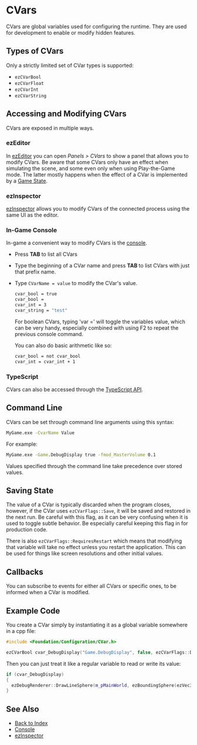 # CVars

CVars are global variables used for configuring the runtime. They are used for development to enable or modify hidden features.

## Types of CVars

Only a strictly limited set of CVar types is supported:

* `ezCVarBool`
* `ezCVarFloat`
* `ezCVarInt`
* `ezCVarString`

## Accessing and Modifying CVars

CVars are exposed in multiple ways.

### ezEditor

In [ezEditor](../getting-started/editor-overview.md) you can open *Panels > CVars* to show a panel that allows you to modify CVars. Be aware that some CVars only have an effect when simulating the scene, and some even only when using Play-the-Game mode. The latter mostly happens when the effect of a CVar is implemented by a [Game State](../runtime/application/game-state.md).

### ezInspector

[ezInspector](../tools/inspector.md) allows you to modify CVars of the connected process using the same UI as the editor.

### In-Game Console

In-game a convenient way to modify CVars is the [console](console.md).

* Press **TAB** to list all CVars
* Type the beginning of a CVar name and press **TAB** to list CVars with just that prefix name.
* Type `CVarName = value` to modify the CVar's value.

  ```cmd
  cvar_bool = true
  cvar_bool =
  cvar_int = 3
  cvar_string = "test"
  ```

  For boolean CVars, typing 'var =' will toggle the variables value, which can be very handy, especially combined with using F2 to repeat the previous console command.

  You can also do basic arithmetic like so:

  ```cmd
  cvar_bool = not cvar_bool
  cvar_int = cvar_int + 1
  ```

### TypeScript

CVars can also be accessed through the [TypeScript API](../custom-code/typescript/ts-api.md#ezdebug).

## Command Line

CVars can be set through command line arguments using this syntax:

```cmd
MyGame.exe -CvarName Value
```

For example:

```cmd
MyGame.exe -Game.DebugDisplay true -fmod_MasterVolume 0.1
```

Values specified through the command line take precedence over stored values.

## Saving State

The value of a CVar is typically discarded when the program closes, however, if the CVar uses `ezCVarFlags::Save`, it will be saved and restored in the next run. Be careful with this flag, as it can be very confusing when it is used to toggle subtle behavior. Be especially careful keeping this flag in for production code.

There is also `ezCVarFlags::RequiresRestart` which means that modifying that variable will take no effect unless you restart the application. This can be used for things like screen resolutions and other initial values.

## Callbacks

You can subscribe to events for either all CVars or specific ones, to be informed when a CVar is modified.

## Example Code

You create a CVar simply by instantiating it as a global variable somewhere in a cpp file:

<!-- BEGIN-DOCS-CODE-SNIPPET: cvar-1 -->
```cpp
#include <Foundation/Configuration/CVar.h>

ezCVarBool cvar_DebugDisplay("Game.DebugDisplay", false, ezCVarFlags::Default, "Whether the game should display debug geometry.");
```
<!-- END-DOCS-CODE-SNIPPET -->

Then you can just treat it like a regular variable to read or write its value:

<!-- BEGIN-DOCS-CODE-SNIPPET: cvar-2 -->
```cpp
if (cvar_DebugDisplay)
{
  ezDebugRenderer::DrawLineSphere(m_pMainWorld, ezBoundingSphere(ezVec3::ZeroVector(), 1.0f), ezColor::Orange);
}
```
<!-- END-DOCS-CODE-SNIPPET -->

## See Also

* [Back to Index](../index.md)
* [Console](console.md)
* [ezInspector](../tools/inspector.md)